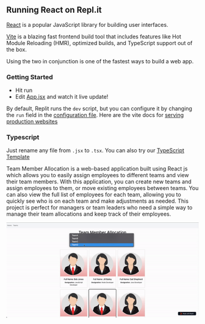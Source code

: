 ## Running React on Repl.it

[React](https://reactjs.org/) is a popular JavaScript library for building user interfaces.

[Vite](https://vitejs.dev/) is a blazing fast frontend build tool that includes features like Hot Module Reloading (HMR), optimized builds, and TypeScript support out of the box.

Using the two in conjunction is one of the fastest ways to build a web app.

### Getting Started
- Hit run
- Edit [App.jsx](#src/App.jsx) and watch it live update!

By default, Replit runs the `dev` script, but you can configure it by changing the `run` field in the [configuration file](#.replit). Here are the vite docs for [serving production websites](https://vitejs.dev/guide/build.html)

### Typescript

Just rename any file from `.jsx` to `.tsx`. You can also try our [TypeScript Template](https://replit.com/@replit/React-TypeScript)

Team Member Allocation is a web-based application built using React js which allows you to easily assign employees to different teams and view their team members. With this application, you can create new teams and assign employees to them, or move existing employees between teams. You can also view the full list of employees for each team, allowing you to quickly see who is on each team and make adjustments as needed. This project is perfect for managers or team leaders who need a simple way to manage their team allocations and keep track of their employees.

<img src="/Project.gif" alt="Alt text" title="Optional title">
